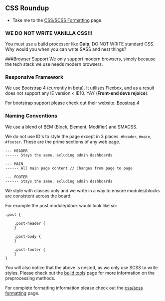 ## CSS Roundup

* Take me to the [CSS/SCSS Formatting](css/scss-css-formatting.md) page.

### WE DO NOT WRITE VANILLA CSS!!!
You must use a build processor like **Gulp**, DO NOT WRITE standard CSS. Why would you when you can write SASS and nest things?

###Browser Support
We only support modern browsers, simply because the tech stack we use needs modern browsers.

### Responsive Framework

We use Bootstrap 4 (currently in beta). It utilises Flexbox, and as a result does not support any IE version < IE10. YAY (**Front-end devs rejoice**).

For bootstrap support please check out their website. [Boostrap 4](http://getbootstrap.com/)

### Naming Conventions
We use a blend of BEM (Block, Element, Modifier) and SMACSS. 

We do not use ID's to style the page except in 3 places. ``#header``, ``#main``, ``#footer``. These are the prime sections of any web page.

````
--- HEADER
------ Stays the same, exluding admin dashboards

--- MAIN
------ All main page content // Changes from page to page

--- FOOTER
------ Stays the same, exluding admin dashboards
````

We style with classes only and we write in a way to ensure modules/blocks are consistent across the board.

For example the post module/block would look like so:

````
.post {

    .post-header {
    }
    
    .post-body {
    }
    
    .post-footer {
    }
}
````

You will also notice that the above is nested, as we only use SCSS to write styles. Please check out the [build tools](general/build-tools.md) page for more information on the preprocessing methods.

For complete formatting information please check out the [css/scss formatting]() page.